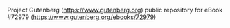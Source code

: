 Project Gutenberg (https://www.gutenberg.org) public repository
for eBook #72979 (https://www.gutenberg.org/ebooks/72979)
